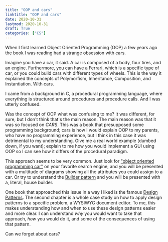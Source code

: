 ```yaml
---
title: "OOP and cars"
linktitle: "OOP and cars"
date: 2020-10-31
lastmod: 2020-10-31
draft: True
categories: ["CS"]
---
```


When I first learned Object Oriented Programming (OOP) a few years ago the book I was reading had a strange obsession with cars. 

Imagine you have a car, it said. A car is composed of a body, four tires, and an engine. Furthermore, you can have a Ferrari, which is a specific type of car, or you could build cars with different types of wheels. This is the way it explained the concepts of Polymorfism, Inheritance, Composition, and Instantiation. With cars.

I came from a background in C, a procedural programming language, where everything is structured around procedures and procedure calls. And I was utterly confused.

Was the concept of OOP what was confusing to me? It was different, for sure, but I don't think that's the main reason. The main reason was that it was so focused on *CARS*. This was a book that presupposed some programming background; cars is how I would explain OOP to my parents, who have no programming experience, but I think in this case it was detrimental to my understanding. Give me a real world example (dumbed down, if you want); explain to me how you would implement a GUI using OOP so I can see how it differs of the procedural paradigm.

This approach seems to be very common. Just look for ["object oriented programming car"](https://duckduckgo.com/?q=object+oriented+programming+car&iar=images&iax=images&ia=images) on your favorite search engine, and you will be presented with a multitude of diagrams showing all the attributes you could assign to a car. Or try to understand the [Builder pattern](https://refactoring.guru/design-patterns/builder) and you will be presented with a, literal, house builder.

One book that approached this issue in a way I liked is the famous [Design Patterns](https://www.oreilly.com/library/view/design-patterns-elements/0201633612/). The second chapter is a whole case study on how to apply design patterns to a specific problem, a WYSIWYG document editor. To me, this makes understanding how and when to use these design patterns easier and more clear. I can understand *why* you would want to take that approach, *how* you would do it, and some of the consequences of using that pattern.

Can we forget about cars?
